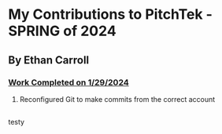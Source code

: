 # My Contributions to PitchTek - SPRING of 2024
## By Ethan Carroll

### <ins>Work Completed on 1/29/2024
1. Reconfigured Git to make commits from the correct account

##
##
testy